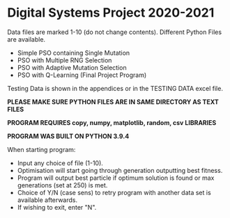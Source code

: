 # Digital Systems Project 2020-2021
Data files are marked 1-10 (do not change contents).
Different Python Files are available.
   - Simple PSO containing Single Mutation
   - PSO with Multiple RNG Selection
   - PSO with Adaptive Mutation Selection
   - PSO with Q-Learning (Final Project Program)

Testing Data is shown in the appendices or in the TESTING DATA excel file.

**PLEASE MAKE SURE PYTHON FILES ARE IN SAME DIRECTORY AS TEXT FILES**

**PROGRAM REQUIRES copy, numpy, matplotlib, random, csv LIBRARIES**

**PROGRAM WAS BUILT ON PYTHON 3.9.4**

When starting program:
   - Input any choice of file (1-10).
   - Optimisation will start going through generation outputting best fitness.
   - Program will output best particle if optimum solution is found or max generations (set at 250) is met.
   - Choice of Y/N (case sens) to retry program with another data set is available afterwards.
   - If wishing to exit, enter "N".
